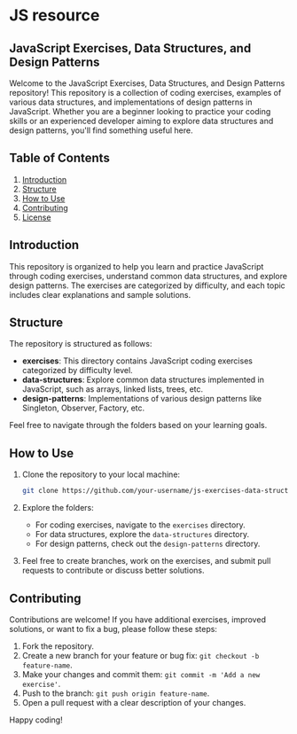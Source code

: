 # JS resource
## JavaScript Exercises, Data Structures, and Design Patterns

Welcome to the JavaScript Exercises, Data Structures, and Design Patterns repository! This repository is a collection of coding exercises, examples of various data structures, and implementations of design patterns in JavaScript. Whether you are a beginner looking to practice your coding skills or an experienced developer aiming to explore data structures and design patterns, you'll find something useful here.

## Table of Contents

1. [Introduction](#introduction)
2. [Structure](#structure)
3. [How to Use](#how-to-use)
4. [Contributing](#contributing)
5. [License](#license)

## Introduction

This repository is organized to help you learn and practice JavaScript through coding exercises, understand common data structures, and explore design patterns. The exercises are categorized by difficulty, and each topic includes clear explanations and sample solutions.

## Structure

The repository is structured as follows:

- **exercises**: This directory contains JavaScript coding exercises categorized by difficulty level.
- **data-structures**: Explore common data structures implemented in JavaScript, such as arrays, linked lists, trees, etc.
- **design-patterns**: Implementations of various design patterns like Singleton, Observer, Factory, etc.

Feel free to navigate through the folders based on your learning goals.

## How to Use

1. Clone the repository to your local machine:

    ```bash
    git clone https://github.com/your-username/js-exercises-data-structures-design-patterns.git
    ```

2. Explore the folders:

    - For coding exercises, navigate to the `exercises` directory.
    - For data structures, explore the `data-structures` directory.
    - For design patterns, check out the `design-patterns` directory.


3. Feel free to create branches, work on the exercises, and submit pull requests to contribute or discuss better solutions.

## Contributing

Contributions are welcome! If you have additional exercises, improved solutions, or want to fix a bug, please follow these steps:

1. Fork the repository.
2. Create a new branch for your feature or bug fix: `git checkout -b feature-name`.
3. Make your changes and commit them: `git commit -m 'Add a new exercise'`.
4. Push to the branch: `git push origin feature-name`.
5. Open a pull request with a clear description of your changes.



Happy coding!
